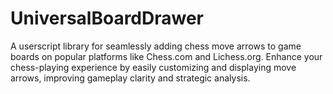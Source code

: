 # UniversalBoardDrawer
A userscript library for seamlessly adding chess move arrows to game boards on popular platforms like Chess.com and Lichess.org. Enhance your chess-playing experience by easily customizing and displaying move arrows, improving gameplay clarity and strategic analysis.
